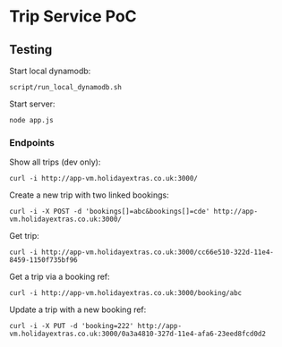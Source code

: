 # Trip Service PoC

## Testing

Start local dynamodb:

````
script/run_local_dynamodb.sh
````

Start server:

````
node app.js
````

### Endpoints

Show all trips (dev only):

````
curl -i http://app-vm.holidayextras.co.uk:3000/
````

Create a new trip with two linked bookings:

````
curl -i -X POST -d 'bookings[]=abc&bookings[]=cde' http://app-vm.holidayextras.co.uk:3000/
```` 

Get trip:

````
curl -i http://app-vm.holidayextras.co.uk:3000/cc66e510-322d-11e4-8459-1150f735bf96
````

Get a trip via a booking ref:

````
curl -i http://app-vm.holidayextras.co.uk:3000/booking/abc

````

Update a trip with a new booking ref:

````
curl -i -X PUT -d 'booking=222' http://app-vm.holidayextras.co.uk:3000/0a3a4810-327d-11e4-afa6-23eed8fcd0d2
````

